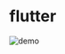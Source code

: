 # flutter
![demo](https://user-images.githubusercontent.com/26596521/54618781-3e150880-4a6c-11e9-8534-ad251465314b.gif)
